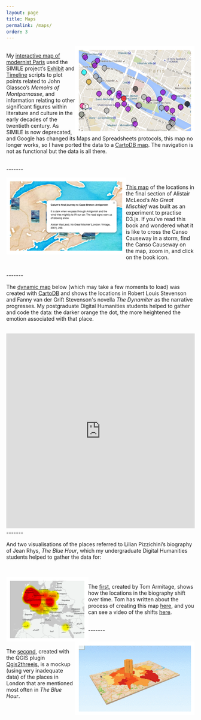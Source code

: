 ```yaml
---
layout: page
title: Maps
permalink: /maps/
order: 3
---
```

<a href="http://www.aelang.net/projects/glassco.htm"><img style="float:right;border:10px solid white" src="/GlasscoMap2.png"></a>  
My [interactive map of modernist Paris](https://aelang.github.io/glassco.htm) used the SIMILE project’s [Exhibit](https://web.archive.org/web/20150106091555/http://www.simile-widgets.org/exhibit/) and [Timeline](https://web.archive.org/web/20150106091555/http://www.simile-widgets.org/timeline/) scripts to plot points related to John Glassco’s *Memoirs of Montparnasse*, and information relating to other significant figures within literature and culture in the early decades of the twentieth century. As SIMILE is now deprecated, and Google has changed its Maps and Spreadsheets protocols, this map no longer works, so I have ported the data to a [CartoDB map](https://aelang.carto.com/viz/569fe8ff-c904-4f0b-b5ba-fca2e0de5f03/public_map). The navigation is not as functional but the data is all there.

<br />
-------
<br />


<a href="http://www.aelang.net/projects/McLeod_map.html"><img style="float:left;border:10px solid white" src="/McLeodMap.png"></a>
<br />[This map](http://www.aelang.net/projects/McLeod_map.html) of the locations in the final section of Alistair McLeod’s *No Great Mischief* was built as an experiment to practise D3.js. If you’ve read this book and wondered what it is like to cross the Canso Causeway in a storm, find the Canso Causeway on the map, zoom in, and click on the book icon.

<br />
-------
<br />

The [dynamic map](https://aelang.carto.com/viz/e6061054-2ae8-11e5-865a-0e018d66dc29/public_map) below (which may take a few moments to load) was created with [CartoDB](https://carto.com/) and shows the locations in Robert Louis Stevenson and Fanny van der Grift Stevenson's novella *The Dynamiter* as the narrative progresses. My postgraduate Digital Humanities students helped to gather and code the data: the darker orange the dot, the more heightened the emotion associated with that place.

<br />

<iframe width="100%" height="520" frameborder="0" src="https://aelang.carto.com/viz/e6061054-2ae8-11e5-865a-0e018d66dc29/embed_map" allowfullscreen webkitallowfullscreen mozallowfullscreen oallowfullscreen msallowfullscreen></iframe>
 
 
 
<br />
-------

And two visualisations of the places referred to Lilian Pizzichini’s biography of Jean Rhys, *The Blue Hour*, which my undergraduate Digital Humanities students helped to gather the data for:

<br />

<a href="https://www.linkedin.com/pulse/mapping-narrative-using-qgis-show-how-books-sense-place-tom-armitage"><img style="float:left;border:10px solid white" src="/QGISArmitage.png"> </a>
<br />
The [first](https://www.linkedin.com/pulse/mapping-narrative-using-qgis-show-how-books-sense-place-tom-armitage), created by Tom Armitage, shows how the locations in the biography shift over time. Tom has written about the process of creating this map [here](https://www.linkedin.com/pulse/mapping-narrative-using-qgis-show-how-books-sense-place-tom-armitage), and you can see a video of the shifts [here](https://youtu.be/JXlb6MV2Qd8).


<br />
-------
<br />

<a href="/QGIS3d3.mp4"><img style="float:right;border:10px solid white" src="/QGIS3d2.gif"> </a>
<br />
The [second](/QGIS3d3.mp4), created with the QGIS plugin [Qgis2threejs](https://plugins.qgis.org/plugins/Qgis2threejs/), is a mockup (using very inadequate data) of the places in London that are mentioned most often in *The Blue Hour*.
